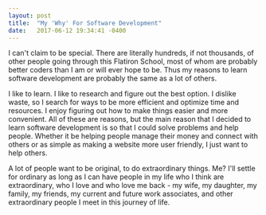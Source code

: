 ```yaml
---
layout: post
title:  "My 'Why' For Software Development"
date:   2017-06-12 19:34:41 -0400
---
```



I can't claim to be special. There are literally hundreds, if not thousands, of other people going through this Flatiron School, most of whom are probably better coders than I am or will ever hope to be. Thus my reasons to learn software development are probably the same as a lot of others.

I like to learn. I like to research and figure out the best option. I dislike waste, so I search for ways to be more efficient and optimize time and resources. I enjoy figuring out how to make things easier and more convenient. All of these are reasons, but the main reason that I decided to learn software development is so that I could solve problems and help people. Whether it be helping people manage their money and connect with others or as simple as making a website more user friendly, I just want to help others.

A lot of people want to be original, to do extraordinary things. Me? I'll settle for ordinary as long as I can have people in my life who I think are extraordinary, who I love and who love me back - my wife, my daughter, my family, my friends, my current and future work associates, and other extraordinary people I meet in this journey of life.
